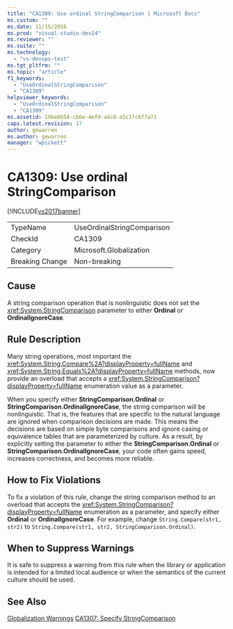 ```yaml
---
title: "CA1309: Use ordinal StringComparison | Microsoft Docs"
ms.custom: ""
ms.date: 11/15/2016
ms.prod: "visual-studio-dev14"
ms.reviewer: ""
ms.suite: ""
ms.technology:
  - "vs-devops-test"
ms.tgt_pltfrm: ""
ms.topic: "article"
f1_keywords:
  - "UseOrdinalStringComparison"
  - "CA1309"
helpviewer_keywords:
  - "UseOrdinalStringComparison"
  - "CA1309"
ms.assetid: 19be0854-cb6e-4efd-a4c8-a5c1fc6f7a71
caps.latest.revision: 17
author: gewarren
ms.author: gewarren
manager: "wpickett"
---
```

# CA1309: Use ordinal StringComparison
[!INCLUDE[vs2017banner](../includes/vs2017banner.md)]

|||
|-|-|
|TypeName|UseOrdinalStringComparison|
|CheckId|CA1309|
|Category|Microsoft.Globalization|
|Breaking Change|Non-breaking|

## Cause
 A string comparison operation that is nonlinguistic does not set the <xref:System.StringComparison> parameter to either **Ordinal** or **OrdinalIgnoreCase**.

## Rule Description
 Many string operations, most important the <xref:System.String.Compare%2A?displayProperty=fullName> and <xref:System.String.Equals%2A?displayProperty=fullName> methods, now provide an overload that accepts a <xref:System.StringComparison?displayProperty=fullName> enumeration value as a parameter.

 When you specify either **StringComparison.Ordinal** or **StringComparison.OrdinalIgnoreCase**, the string comparison will be nonlinguistic. That is, the features that are specific to the natural language are ignored when comparison decisions are made. This means the decisions are based on simple byte comparisons and ignore casing or equivalence tables that are parameterized by culture. As a result, by explicitly setting the parameter to either the **StringComparison.Ordinal** or **StringComparison.OrdinalIgnoreCase**, your code often gains speed, increases correctness, and becomes more reliable.

## How to Fix Violations
 To fix a violation of this rule, change the string comparison method to an overload that accepts the <xref:System.StringComparison?displayProperty=fullName> enumeration as a parameter, and specify either **Ordinal** or **OrdinalIgnoreCase**. For example, change `String.Compare(str1, str2)` to `String.Compare(str1, str2, StringComparison.Ordinal)`.

## When to Suppress Warnings
 It is safe to suppress a warning from this rule when the library or application is intended for a limited local audience or when the semantics of the current culture should be used.

## See Also
 [Globalization Warnings](../code-quality/globalization-warnings.md)
 [CA1307: Specify StringComparison](../code-quality/ca1307-specify-stringcomparison.md)



